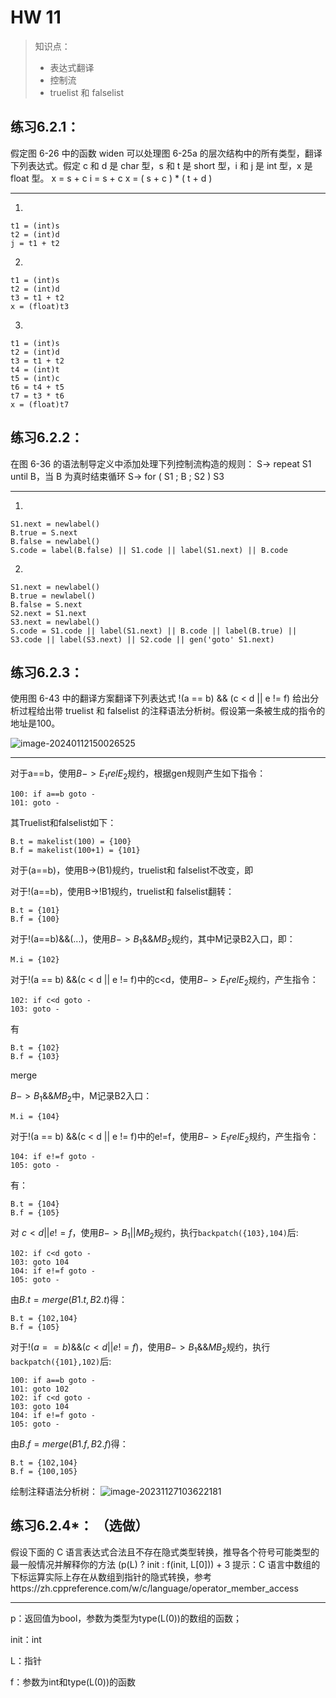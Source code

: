 # HW 11

>知识点：
>
>- 表达式翻译
>- 控制流
>-  truelist 和 falselist

## 练习6.2.1：

假定图 6-26 中的函数 widen 可以处理图 6-25a 的层次结构中的所有类型，翻译下列表达式。假定 c 和 d 是 char 型，s 和 t 是 short 型，i 和 j 是 int 型，x 是 float 型。
x = s + c
i = s + c
x = ( s + c ) * ( t + d )

---

1. 

```
t1 = (int)s
t2 = (int)d
j = t1 + t2
```

2.

```
t1 = (int)s
t2 = (int)d
t3 = t1 + t2
x = (float)t3
```



3. 

```
t1 = (int)s
t2 = (int)d
t3 = t1 + t2
t4 = (int)t
t5 = (int)c
t6 = t4 + t5
t7 = t3 * t6
x = (float)t7
```



## 练习6.2.2：

在图 6-36 的语法制导定义中添加处理下列控制流构造的规则：
S→ repeat S1 until B，当 B 为真时结束循环
S→ for ( S1 ; B ; S2 ) S3

---

1.

```
S1.next = newlabel()
B.true = S.next
B.false = newlabel()
S.code = label(B.false) || S1.code || label(S1.next) || B.code
```

2.

```
S1.next = newlabel()
B.true = newlabel()
B.false = S.next
S2.next = S1.next
S3.next = newlabel()
S.code = S1.code || label(S1.next) || B.code || label(B.true) ||
S3.code || label(S3.next) || S2.code || gen('goto' S1.next)
```



## 练习6.2.3：

使用图 6-43 中的翻译方案翻译下列表达式
	!(a == b) && (c < d || e != f)
给出分析过程给出带 truelist 和 falselist 的注释语法分析树。假设第一条被生成的指令的地址是100。

![image-20240112150026525](HW11.assets/image-20240112150026525.png)

---

对于a==b，使用$B->E_1 rel E_2$规约，根据gen规则产生如下指令：

```
100: if a==b goto -
101: goto -
```

其Truelist和falselist如下：

```
B.t = makelist(100) = {100}
B.f = makelist(100+1) = {101}
```

对于(a==b)，使用B->(B1)规约，truelist和 falselist不改变，即

对于!(a==b)，使用B->!B1规约，truelist和 falselist翻转：

```
B.t = {101}
B.f = {100}
```

对于!(a==b)&&(...)，使用$B-> B_1\&\&MB_2$规约，其中M记录B2入口，即：

```
M.i = {102}
```

对于!(a == b) &&(c < d || e != f)中的c<d，使用$B->E_1 rel E_2$规约，产生指令：

```
102: if c<d goto -
103: goto -
```

有

```
B.t = {102}
B.f = {103}
```

merge

$B-> B_1\&\&MB_2$中，M记录B2入口：

```
M.i = {104}
```

对于!(a == b) &&(c < d || e != f)中的e!=f，使用$B->E_1 rel E_2$规约，产生指令：

```
104: if e!=f goto -
105: goto -
```

有：

```
B.t = {104}
B.f = {105}
```

对 $c<d||e!=f$，使用$B->B_1 || MB_2$规约，执行`backpatch({103},104)`后:

```
102: if c<d goto -
103: goto 104
104: if e!=f goto -
105: goto -
```

由$B.t = merge(B1.t, B2.t)$得：

```
B.t = {102,104}
B.f = {105}
```

对于$!(a==b)\&\& (c<d||e!=f)$，使用$B->B_1 \&\& MB_2$规约，执行`backpatch({101},102)`后:

```
100: if a==b goto -
101: goto 102
102: if c<d goto -
103: goto 104
104: if e!=f goto -
105: goto -
```

由$B.f = merge(B1.f, B2.f)$得：

```
B.t = {102,104}
B.f = {100,105}
```

绘制注释语法分析树：
![image-20231127103622181](HW11.assets/image-20231127103622181.png)

## 练习6.2.4*： （选做）

假设下面的 C 语言表达式合法且不存在隐式类型转换，推导各个符号可能类型的最一般情况并解释你的方法
	(p(L) ? init : f(init, L[0])) + 3
提示：C 语言中数组的下标运算实际上存在从数组到指针的隐式转换，参考https://zh.cppreference.com/w/c/language/operator_member_access

----

p：返回值为bool，参数为类型为type(L(0))的数组的函数；

init：int

L：指针

f：参数为int和type(L(0))的函数